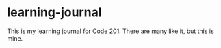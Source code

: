 # learning-journal
This is my learning journal for Code 201. There are many like it, but this is mine.
